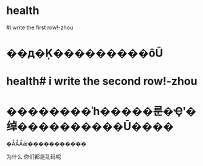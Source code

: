 # health
#i write the first row!-zhou

# ��д�Ķ���������ôŪ
# health# i write the second row!-zhou
# ��������ʾһ�����룬�Ҿʹ�绰����������Ū����
�ǺǺǺǣ�����������


为什么 你们都是乱码呢
